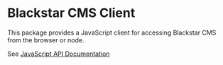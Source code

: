 Blackstar CMS Client
=============

This package provides a JavaScript client for accessing Blackstar CMS from the browser or node.

See [JavaScript API Documentation](https://blackstarcms.net/docs/client/javascriptclient/)

